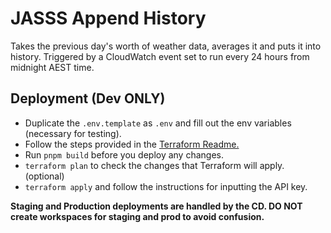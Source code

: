 # JASSS Append History

Takes the previous day's worth of weather data, averages it and puts it into history.
Triggered by a CloudWatch event set to run every 24 hours from midnight AEST time.

## Deployment (Dev ONLY)

- Duplicate the `.env.template` as `.env` and fill out the env variables (necessary for testing).
- Follow the steps provided in the [Terraform Readme.](../terraform/README.md)
- Run `pnpm build` before you deploy any changes.
- `terraform plan` to check the changes that Terraform will apply. (optional)
- `terraform apply` and follow the instructions for inputting the API key.

**Staging and Production deployments are handled by the CD. DO NOT create workspaces for staging and prod to avoid confusion.**
